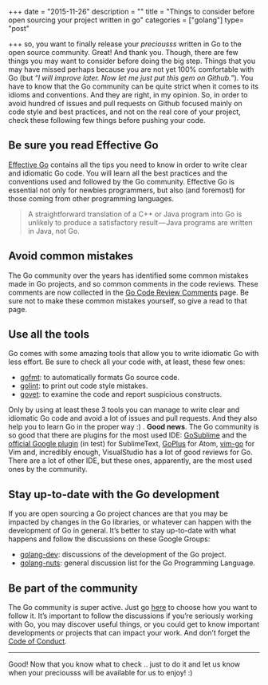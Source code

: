 +++
date = "2015-11-26"
description = ""
title = "Things to consider before open sourcing your project written in go"
categories = ["golang"]
type= "post"

+++
so, you want to finally release your _preciousss_ written in Go to the open source community. Great! And thank you.
Though, there are few things you may want to consider before doing the big step. Things that you may have missed perhaps because you are not yet 100% comfortable with Go (but “_I will improve later. Now let me just put this gem on Github._”).
You have to know that the Go community can be quite strict when it comes to its idioms and conventions. And they are right, in my opinion. So, in order to avoid hundred of issues and pull requests on Github focused mainly on code style and best practices, and not on the real core of your project, check these following few things before pushing your code.

## Be sure you read Effective Go

[Effective Go](https://golang.org/doc/effective_go.html) contains all the tips you need to know in order to write clear and idiomatic Go code. You will learn all the best practices and the conventions used and followed by the Go community.
Effective Go is essential not only for newbies programmers, but also (and foremost) for those coming from other programming languages.

>A straightforward translation of a C++ or Java program into Go is unlikely to produce a satisfactory result — Java programs are written in Java, not Go.

## Avoid common mistakes
The Go community over the years has identified some common mistakes made in Go projects, and so common comments in the code reviews. These comments are now collected in the [Go Code Review Comments](https://github.com/golang/go/wiki/CodeReviewComments) page.
Be sure not to make these common mistakes yourself, so give a read to that page.

## Use all the tools
Go comes with some amazing tools that allow you to write idiomatic Go with less effort. Be sure to check all your code with, at least, these few ones:

* [gofmt](https://golang.org/cmd/gofmt/): to automatically formats Go source code.
* [golint](https://github.com/golang/lint): to print out code style mistakes.
* [govet](https://golang.org/cmd/vet/): to examine the code and report suspicious constructs.

Only by using at least these 3 tools you can manage to write clear and idiomatic Go code and avoid a lot of issues and pull requests. And they also help you to learn Go in the proper way :) .
**Good news**. The Go community is so good that there are plugins for the most used IDE: [GoSublime](https://github.com/DisposaBoy/GoSublime) and the [official Google plugin](https://forum.golangbridge.org/t/beta-testers-wanted-sublimetext-go/1282) (in test) for SublimeText, [GoPlus](https://atom.io/packages/go-plus) for Atom, [vim-go](https://github.com/fatih/vim-go) for Vim and, incredibly enough, VisualStudio has a lot of good reviews for Go.
There are a lot of other IDE, but these ones, apparently, are the most used ones by the community.

## Stay up-to-date with the Go development
If you are open sourcing a Go project chances are that you may be impacted by changes in the Go libraries, or whatever can happen with the development of Go in general. It’s better to stay up-to-date with what happens and follow the discussions on these Google Groups:

* [golang-dev](https://groups.google.com/forum/#!forum/golang-dev): discussions of the development of the Go project.
* [golang-nuts](https://groups.google.com/forum/#!forum/golang-nuts): general discussion list for the Go Programming Language.

## Be part of the community
The Go community is super active. Just go [here](https://github.com/golang/go/wiki#the-go-community) to choose how you want to follow it. It’s important to follow the discussions if you’re seriously working with Go, you may discover useful things, or you could get to know important developments or projects that can impact your work.
And don’t forget the [Code of Conduct](https://golang.org/conduct).

---
Good! Now that you know what to check .. just to do it and let us know when your preciousss will be available for us to enjoy! :)
